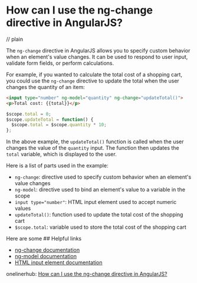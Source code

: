 # How can I use the ng-change directive in AngularJS?
// plain

The `ng-change` directive in AngularJS allows you to specify custom behavior when an element's value changes. It can be used to respond to user input, validate form fields, or perform calculations.

For example, if you wanted to calculate the total cost of a shopping cart, you could use the `ng-change` directive to update the total when the user changes the quantity of an item:

```html
<input type="number" ng-model="quantity" ng-change="updateTotal()">
<p>Total cost: {{total}}</p>
```

```javascript
$scope.total = 0;
$scope.updateTotal = function() {
  $scope.total = $scope.quantity * 10;
};
```

In the above example, the `updateTotal()` function is called when the user changes the value of the `quantity` input. The function then updates the `total` variable, which is displayed to the user.

Here is a list of parts used in the example:

- `ng-change`: directive used to specify custom behavior when an element's value changes
- `ng-model`: directive used to bind an element's value to a variable in the scope
- `input type="number"`: HTML input element used to accept numeric values
- `updateTotal()`: function used to update the total cost of the shopping cart
- `$scope.total`: variable used to store the total cost of the shopping cart

Here are some ## Helpful links

- [ng-change documentation](https://docs.angularjs.org/api/ng/directive/ngChange)
- [ng-model documentation](https://docs.angularjs.org/api/ng/directive/ngModel)
- [HTML input element documentation](https://developer.mozilla.org/en-US/docs/Web/HTML/Element/input)

onelinerhub: [How can I use the ng-change directive in AngularJS?](https://onelinerhub.com/angularjs/how-can-i-use-the-ng-change-directive-in-angularjs)
